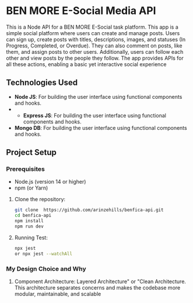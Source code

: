 # BEN MORE E-Social Media API

This is a Node API  for a BEN MORE E-Social task platform. This app is a simple social platform where users can create and manage posts. Users can sign up, create posts with titles, descriptions, images, and statuses (In Progress, Completed, or Overdue). They can also comment on posts, like them, and assign posts to other users. Additionally, users can follow each other and view posts by the people they follow. The app provides APIs for all these actions, enabling a basic yet interactive social experience

## Technologies Used

- **Node JS**: For building the user interface using functional components and hooks.
- - **Express JS**: For building the user interface using functional components and hooks.
- **Mongo DB**: For building the user interface using functional components and hooks.

## Project Setup

### Prerequisites

- Node.js (version 14 or higher)
- npm (or Yarn)

1. Clone the repository:

   ```bash
   git clone  https://github.com/arinzehills/benfica-api.git
   cd benfica-api
   npm install
   npm run dev

2. Running Test:

   ```bash
   npx jest
   or npx jest --watchAll 

### My Design Choice  and Why
1. Component Architecture: 
   Layered Architecture" or "Clean Architecture.
   This architecture separates concerns and makes the codebase more modular, maintainable, and scalable
